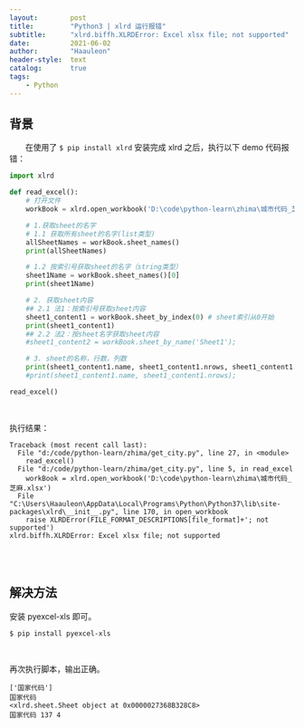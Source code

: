 ```yaml
---
layout:        post
title:         "Python3 | xlrd 运行报错"
subtitle:      "xlrd.biffh.XLRDError: Excel xlsx file; not supported"
date:          2021-06-02
author:        "Haauleon"
header-style:  text
catalog:       true
tags:
    - Python
---
```


## 背景
&emsp;&emsp;在使用了 `$ pip install xlrd` 安装完成 xlrd 之后，执行以下 demo 代码报错：                       
```python
import xlrd

def read_excel():
    # 打开文件
    workBook = xlrd.open_workbook('D:\code\python-learn\zhima\城市代码_芝麻.xlsx')

    # 1.获取sheet的名字
    # 1.1 获取所有sheet的名字(list类型)
    allSheetNames = workBook.sheet_names()
    print(allSheetNames)

    # 1.2 按索引号获取sheet的名字（string类型）
    sheet1Name = workBook.sheet_names()[0]
    print(sheet1Name)

    # 2. 获取sheet内容
    ## 2.1 法1：按索引号获取sheet内容
    sheet1_content1 = workBook.sheet_by_index(0) # sheet索引从0开始
    print(sheet1_content1)
    ## 2.2 法2：按sheet名字获取sheet内容
    #sheet1_content2 = workBook.sheet_by_name('Sheet1');

    # 3. sheet的名称，行数，列数
    print(sheet1_content1.name, sheet1_content1.nrows, sheet1_content1.ncols)
    #print(sheet1_content1.name, sheet1_content1.nrows);

read_excel()
```

<br>

执行结果：          
```
Traceback (most recent call last):
  File "d:/code/python-learn/zhima/get_city.py", line 27, in <module>
    read_excel()
  File "d:/code/python-learn/zhima/get_city.py", line 5, in read_excel
    workBook = xlrd.open_workbook('D:\code\python-learn\zhima\城市代码_芝麻.xlsx')
  File "C:\Users\Haauleon\AppData\Local\Programs\Python\Python37\lib\site-packages\xlrd\__init__.py", line 170, in open_workbook
    raise XLRDError(FILE_FORMAT_DESCRIPTIONS[file_format]+'; not supported')
xlrd.biffh.XLRDError: Excel xlsx file; not supported
```

<br><br>

## 解决方法
安装 pyexcel-xls 即可。                
```
$ pip install pyexcel-xls
```

<br>

再次执行脚本，输出正确。                 
```
['国家代码']
国家代码
<xlrd.sheet.Sheet object at 0x0000027368B328C8>
国家代码 137 4
```